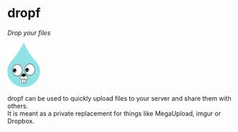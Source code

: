# dropf

*Drop your files*

<img src="https://raw.githubusercontent.com/jubalh/dropf/master/images/dropf.png" height="100">

dropf can be used to quickly upload files to your server and share them with others.  
It is meant as a private replacement for things like MegaUpload, imgur or Dropbox.
